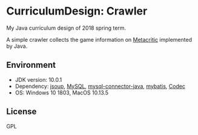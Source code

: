 # CurriculumDesign: Crawler

My Java curriculum design of 2018 spring term.

A simple crawler collects the game information on [Metacritic](http://www.metacritic.com/game) implemented by Java.

## Environment

- JDK version: 10.0.1
- Dependency: [jsoup](https://jsoup.org/), [MySQL](https://www.mysql.com/), [mysql-connector-java](https://mvnrepository.com/artifact/mysql/mysql-connector-java), [mybatis](http://www.mybatis.org/mybatis-3/), [Codec](https://commons.apache.org/proper/commons-codec/)
- OS: Windows 10 1803, MacOS 10.13.5

## License

GPL